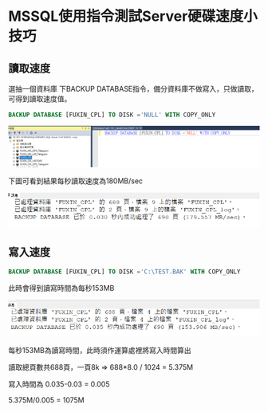 # MSSQL使用指令測試Server硬碟速度小技巧

## 讀取速度

選抽一個資料庫 下BACKUP DATABASE指令，備分資料庫不做寫入，只做讀取，可得到讀取速度值。

```sql
BACKUP DATABASE [FUXIN_CPL] TO DISK ='NULL' WITH COPY_ONLY
```

![Read Speed](images/03/01/001.png)

下圖可看到結果每秒讀取速度為180MB/sec

![Read Speed Result](images/03/01/002.png)

## 寫入速度

``` sql 
BACKUP DATABASE [FUXIN_CPL] TO DISK ='C:\TEST.BAK' WITH COPY_ONLY
```

此時會得到讀寫時間為每秒153MB

![Write Speed Result](images/03/01/003.png)

每秒153MB為讀寫時間，此時須作運算處裡將寫入時間算出

讀取總頁數共688頁，一頁8k => 688*8.0 / 1024 = 5.375M 

寫入時間為 0.035-0.03 = 0.005

5.375M/0.005 = 1075M